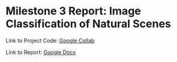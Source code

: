 # **Milestone 3 Report: Image Classification of Natural Scenes**

Link to Project Code: [Google Collab](https://https://colab.research.google.com/drive/1mIkbzYggA3oI7suxvwpIKe8dplt07VJj?usp=sharing)

Link to Report: [Google Docs](https://docs.google.com/document/d/1Y-GC6I1tIdxZKxZMpXkfNVAwYAiBbxmTIQzz2gcGhLI/edit?usp=sharing)
